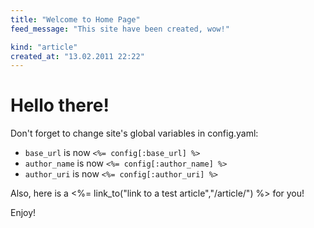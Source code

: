 ```yaml
---
title: "Welcome to Home Page"
feed_message: "This site have been created, wow!"

kind: "article"
created_at: "13.02.2011 22:22"
---
```


# Hello there!

Don't forget to change site's global variables in config.yaml:

* `base_url` is now `<%= config[:base_url] %>`
* `author_name` is now `<%= config[:author_name] %>`
* `author_uri` is now `<%= config[:author_uri] %>`

Also, here is a <%= link_to("link to a test article","/article/") %> for you! 

Enjoy!